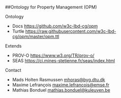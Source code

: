 ##Ontology for Property Management (OPM)

Ontology

* Docs      https://github.com/w3c-lbd-cg/opm
* Turtle    https://raw.githubusercontent.com/w3c-lbd-cg/opm/master/opm.ttl

Extends

* PROV-O    https://www.w3.org/TR/prov-o/
* SEAS      https://ci.mines-stetienne.fr/seas/index.html

Contact

* Mads Holten Rasmussen <mhoras@byg.dtu.dk>
* Maxime Lefrançois <maxime.lefrancois@emse.fr>
* Mathias Bonduel <mathias.bonduel@kuleuven.be>